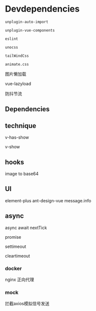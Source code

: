 # Devdependencies

    unplugin-auto-import

    unplugin-vue-components

    eslint

    unocss

    tailWindCss

    animate.css

图片懒加载

vue-lazyload 

防抖节流

## Dependencies

## technique

v-has-show

v-show

## hooks

image to base64

## UI

element-plus ant-design-vue message.info

## async

async await  nextTick

promise

settimeout

cleartimeout

### docker

nginx 正向代理

### mock

拦截axios模拟信号发送
